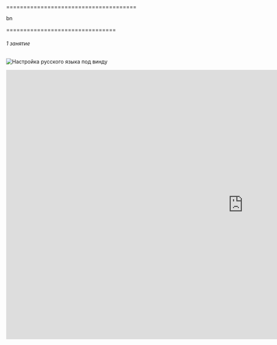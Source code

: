 ======================================











bn










================================
###### 1 занятие


![Настройка русского языка под винду](https://habr.com/ru/post/74839/)

<iframe width="1280" height="727" src="https://www.youtube.com/embed/zZBiln_2FhM" title="Git и GitHub Курс Для Новичков" frameborder="0" allow="accelerometer; autoplay; clipboard-write; encrypted-media; gyroscope; picture-in-picture" allowfullscreen></iframe>
